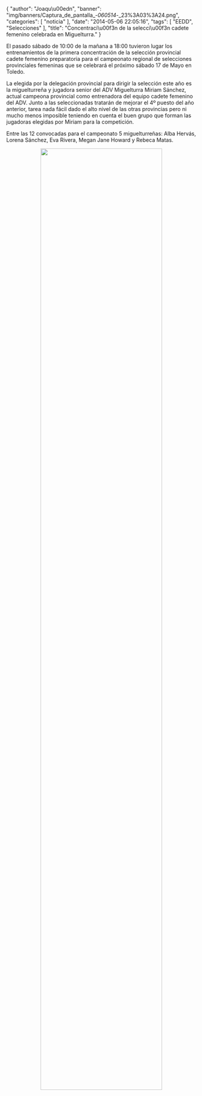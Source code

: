 {
  "author": "Joaqu\u00edn", 
  "banner": "img/banners/Captura_de_pantalla_-_060514_-_23%3A03%3A24.png", 
  "categories": [
    "noticia"
  ], 
  "date": "2014-05-06 22:05:16", 
  "tags": [
    "EEDD", 
    "Selecciones"
  ], 
  "title": "Concentraci\u00f3n de la selecci\u00f3n cadete femenino celebrada en Miguelturra."
}

El pasado sábado de 10:00 de la mañana a 18:00 tuvieron lugar los entrenamientos de la primera concentración de la selección provincial cadete femenino preparatoria para el campeonato regional de selecciones provinciales femeninas que se celebrará el próximo sábado 17 de Mayo en Toledo.

La elegida por la delegación provincial para dirigir la selección este año es la miguelturreña y jugadora senior del ADV Miguelturra Miriam Sánchez, actual campeona provincial como entrenadora del equipo cadete femenino del ADV. Junto a las seleccionadas tratarán de mejorar el 4º puesto del año anterior, tarea nada fácil dado el alto nivel de las otras provincias pero ni mucho menos imposible teniendo en cuenta el buen grupo que forman las jugadoras elegidas por Miriam para la competición.

Entre las 12 convocadas para el campeonato 5 miguelturreñas: Alba Hervás, Lorena Sánchez, Eva Rivera, Megan Jane Howard y Rebeca Matas.

<center>
<a target="_new" href="http://www.advmiguelturra.org/drupal/sites/default/files/Captura%20de%20pantalla%20-%20060514%20-%2023%3A03%3A24.png"> 
<img width="80%" align="center" src="http://www.advmiguelturra.org/drupal/sites/default/files/Captura%20de%20pantalla%20-%20060514%20-%2023%3A03%3A24.png"/> </a>
</center>

